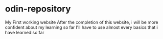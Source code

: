 # odin-repository
My First working website
After the completion of this website, i will be more confident about my learning so far
I'll have to use almost every basics that i have learned so far
